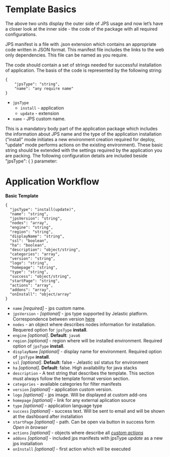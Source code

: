 # Template Basics

The above two units display the outer side of JPS usage and now let’s have a closer look at the inner side - the code of the package with all required configurations.

JPS manifest is a file with .json extension which contains an appropriate code written in JSON format. This manifest file includes the links to the web only dependencies. This file can be named as you require. 

The code should contain a set of strings needed for successful installation of application. The basis of the code is represented by the following string:

```
{
    "jpsType": "string",
    "name": "any require name"
}
```

- `jpsType`
    - `install` - application 
    - `update` - extension  
- `name` - JPS custom name. 

This is a mandatory body part of the application package which includes the information about JPS name and the type of the application installation (“install” mode initiates a new environment creation required for deploy, "update" mode performs actions on the existing environment).
These basic string should be extended with the settings required by the application you are packing. The following configuration details are included beside "jpsType": { } parameter:

# Application Workflow

**Basic Template**
```
{
  "jpsType": "install(update)",
  "name": "string",
  "jpsVersion": "string",
  "nodes": "array",
  "engine": "string",
  "region": "string",
  "displayName": "string",
  "ssl": "boolean",
  "ha": "boolean",
  "description": "object/string",
  "categories": "array",
  "version": "string",
  "logo": "string",
  "homepage": "string",
  "type": "string",
  "success": "object/string",
  "startPage": "string",
  "actions": "array",
  "addons": "array",
  "onInstall": "object/array"
}
```

- `name` *[required]* - jps custom name.
- `jpsVersion` - *[optional]* - jps type supported by Jelastic platform. Correspondence between version [here](/jelastic-cs-correspondence/)  
- `nodes` - an object where describes nodes information for installation. Requered option for `jpsType` **install**.       
- `engine` *[optional]*. **Default**: `java6` 
- `region` *[optional]* - region where will be installed environment. Required option of `jpsType` **install**.   
- `displayName` *[optional]* - display name for environment. Required option of `jpsType` **install**.   
- `ssl` *[optional]*. **Default**: false - Jelastic ssl status for environment    
- `ha` *[optional]*. **Default**: false. High availability for java stacks     
- `description` - A text string that describes the template. This section must always follow the template format version section.
- `categories` - available categories for filter manifests   
- `version` *[optional]* - application custom version.
- `logo` *[optional]* - jps image. Will be displayed at custom add-ons    
- `homepage` *[optional]* - link for any external aplication source    
- `type` *[optional]* - application language type   
- `success` *[optional]* - success text. Will be sent to email and will be shown at the dashboard after installation
- `startPage` *[optional]* - path. Can be open via button in success form *Open in browser*    
- `actions` *[optional]* - objects where describe all [*custom actions*](/reference/actions/#custom-actions)    
- `addons` *[optional]* - included jps manifests with jpsType *update* as a new jps installation   
- `onInstall` *[optional]* - first action which will be executed   

